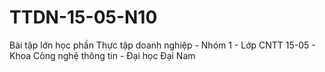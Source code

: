 # TTDN-15-05-N10
Bài tập lớn học phần Thực tập doanh nghiệp - Nhóm 1 - Lớp CNTT 15-05  - Khoa Công nghệ thông tin - Đại học Đại Nam 
